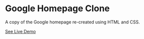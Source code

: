 <h1>Google Homepage Clone</h1>

<p>A copy of the Google homepage re-created using HTML and CSS.</p>

<p><a href="https://lolazers.github.io/Google-Clone/" target="_blank">See Live Demo</a></p>